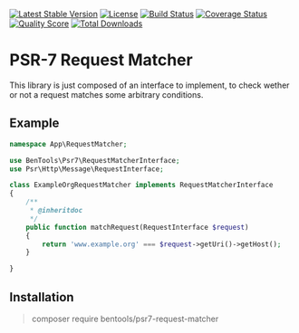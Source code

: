 [![Latest Stable Version](https://poser.pugx.org/bentools/psr7-request-matcher/v/stable)](https://packagist.org/packages/bentools/psr7-request-matcher)
[![License](https://poser.pugx.org/bentools/psr7-request-matcher/license)](https://packagist.org/packages/bentools/psr7-request-matcher)
[![Build Status](https://img.shields.io/travis/bpolaszek/psr7-request-matcher/master.svg?style=flat-square)](https://travis-ci.org/bpolaszek/psr7-request-matcher)
[![Coverage Status](https://coveralls.io/repos/github/bpolaszek/psr7-request-matcher/badge.svg?branch=master)](https://coveralls.io/github/bpolaszek/psr7-request-matcher?branch=master)
[![Quality Score](https://img.shields.io/scrutinizer/g/bpolaszek/psr7-request-matcher.svg?style=flat-square)](https://scrutinizer-ci.com/g/bpolaszek/psr7-request-matcher)
[![Total Downloads](https://poser.pugx.org/bentools/psr7-request-matcher/downloads)](https://packagist.org/packages/bentools/psr7-request-matcher)

# PSR-7 Request Matcher

This library is just composed of an interface to implement, to check wether or not a request matches some arbitrary conditions.

Example
-------

```php
namespace App\RequestMatcher;

use BenTools\Psr7\RequestMatcherInterface;
use Psr\Http\Message\RequestInterface;

class ExampleOrgRequestMatcher implements RequestMatcherInterface
{
    /**
     * @inheritdoc
     */
    public function matchRequest(RequestInterface $request)
    {
        return 'www.example.org' === $request->getUri()->getHost();
    }

}
```

Installation
------------

> composer require bentools/psr7-request-matcher